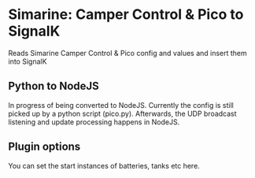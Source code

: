 # Simarine: Camper Control & Pico to SignalK

Reads Simarine Camper Control & Pico config and values and insert them into SignalK

## Python to NodeJS

In progress of being converted to NodeJS.
Currently the config is still picked up by a python script (pico.py).
Afterwards, the UDP broadcast listening and update processing happens in NodeJS.


## Plugin options

You can set the start instances of batteries, tanks etc here.
